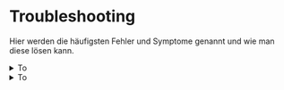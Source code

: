 
# Troubleshooting

Hier werden die häufigsten Fehler und Symptome genannt und wie man diese lösen kann.


<details><summary>To</summary>
<p>

Do

</p>
</details>


<details><summary>To</summary>
<p>

Do

</p>
</details>
